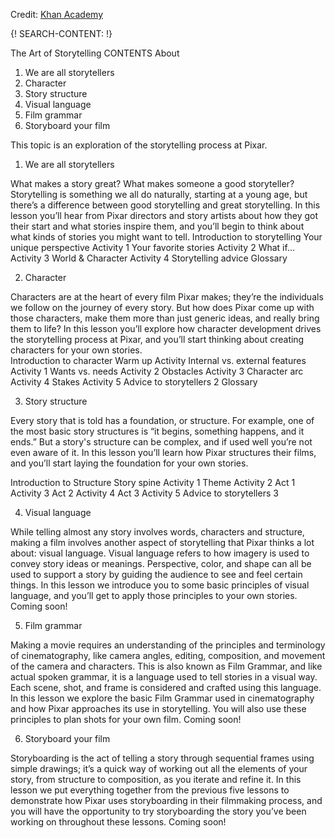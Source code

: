
Credit: [Khan Academy](https://www.khanacademy.org)

{! SEARCH-CONTENT: !}

The Art of Storytelling
CONTENTS
About
1. We are all storytellers
2. Character
3. Story structure
4. Visual language
5. Film grammar
6. Storyboard your film


This topic is an exploration of the storytelling process at Pixar.

1. We are all storytellers

What makes a story great?  What makes someone a good storyteller?  Storytelling is something we all do naturally, starting at a young age, but there’s a difference between good storytelling and great storytelling.  In this lesson you’ll hear from Pixar directors and story artists about how they got their start and what stories inspire them, and you’ll begin to think about what kinds of stories you might want to tell.
Introduction to storytelling
Your unique perspective
Activity 1
Your favorite stories
Activity 2
What if...
Activity 3
World & Character
Activity 4
Storytelling advice
Glossary

2. Character

Characters are at the heart of every film Pixar makes; they’re the individuals we follow on the journey of every story.  But how does Pixar come up with those characters, make them more than just generic ideas, and really bring them to life?  In this lesson you’ll explore how character development drives the storytelling process at Pixar, and you’ll start thinking about creating characters for your own stories.  
Introduction to character
Warm up Activity
Internal vs. external features
Activity 1
Wants vs. needs
Activity 2
Obstacles
Activity 3
Character arc
Activity 4
Stakes
Activity 5
Advice to storytellers 2
Glossary

3. Story structure

Every story that is told has a foundation, or structure.  For example, one of the most basic story structures is “it begins, something happens, and it ends.”  But a story's structure can be complex, and if used well you’re not even aware of it.  In this lesson you’ll learn how Pixar structures their films, and you’ll start laying the foundation for your own stories.

Introduction to Structure
Story spine
Activity 1
Theme
Activity 2
Act 1
Activity 3
Act 2
Activity 4
Act 3
Activity 5
Advice to storytellers 3


4. Visual language

While telling almost any story involves words, characters and structure, making a film involves another aspect of storytelling that Pixar thinks a lot about: visual language. Visual language refers to how imagery is used to convey story ideas or meanings. Perspective, color, and shape can all be used to support a story by guiding the audience to see and feel certain things. In this lesson we introduce you to some basic principles of visual language, and you’ll get to apply those principles to your own stories.
Coming soon!


5. Film grammar

Making a movie requires an understanding of the principles and terminology of cinematography, like camera angles, editing, composition, and movement of the camera and characters. This is also known as Film Grammar, and like actual spoken grammar, it is a language used to tell stories in a visual way. Each scene, shot, and frame is considered and crafted using this language. In this lesson we explore the basic Film Grammar used in cinematography and how Pixar approaches its use in storytelling. You will also use these principles to plan shots for your own film.
Coming soon!


6. Storyboard your film

Storyboarding is the act of telling a story through sequential frames using simple drawings; it’s a quick way of working out all the elements of your story, from structure to composition, as you iterate and refine it. In this lesson we put everything together from the previous five lessons to demonstrate how Pixar uses storyboarding in their filmmaking process, and you will have the opportunity to try storyboarding the story you’ve been working on throughout these lessons.
Coming soon!
